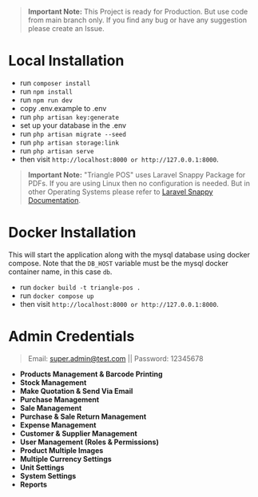 

> **Important Note:** This Project is ready for Production. But use code from main branch only. If you find any bug or have any suggestion please create an Issue.

# Local Installation

- run ``composer install `` 
- run `` npm install ``
- run ``npm run dev``
- copy .env.example to .env
- run `` php artisan key:generate ``
- set up your database in the .env
- run `` php artisan migrate --seed ``
- run `` php artisan storage:link ``
- run `` php artisan serve ``
- then visit `` http://localhost:8000 or http://127.0.0.1:8000 ``.

> **Important Note:** "Triangle POS" uses Laravel Snappy Package for PDFs. If you are using Linux then no configuration is needed. But in other Operating Systems please refer to [Laravel Snappy Documentation](https://github.com/barryvdh/laravel-snappy).

# Docker Installation

This will start the application along with the mysql database using docker compose. Note that the `DB_HOST` variable must be the mysql docker container name, in this case `db`.

- run `` docker build -t triangle-pos . `` 
- run `` docker compose up ``
- then visit `` http://localhost:8000 or http://127.0.0.1:8000 ``.

# Admin Credentials
> Email: super.admin@test.com || Password: 12345678



- **Products Management & Barcode Printing**
- **Stock Management**
- **Make Quotation & Send Via Email**
- **Purchase Management**
- **Sale Management**
- **Purchase & Sale Return Management**
- **Expense Management**
- **Customer & Supplier Management**
- **User Management (Roles & Permissions)**
- **Product Multiple Images**
- **Multiple Currency Settings**
- **Unit Settings**
- **System Settings**
- **Reports**

